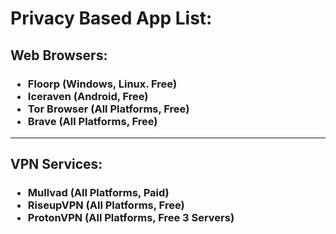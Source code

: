 # Privacy Based App List:

<h2 class="#web-browser">Web Browsers:</h2>
<h3><ul>
  <li>Floorp (Windows, Linux. <a color="green">Free</a>)</li>
  <li>Iceraven (Android, Free)</li>
  <li>Tor Browser (All Platforms, Free)</li>
  <li>Brave (All Platforms, Free)</li>
</ul></h3>

<hr>

<h2 class="vpn-sevices">VPN Services:</h2>
<h3><ul>
  <li>Mullvad (All Platforms, Paid)</li>
  <li>RiseupVPN (All Platforms, Free)</li>
  <li>ProtonVPN (All Platforms, Free 3 Servers)</li>
</ul></h3>
